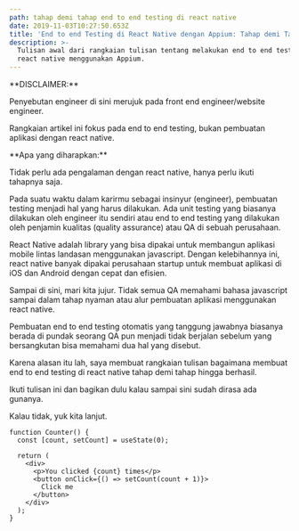 ```yaml
---
path: tahap demi tahap end to end testing di react native
date: 2019-11-03T10:27:50.653Z
title: 'End to end Testing di React Native dengan Appium: Tahap demi Tahap'
description: >-
  Tulisan awal dari rangkaian tulisan tentang melakukan end to end testing di
  react native menggunakan Appium.
---
```

\*\*DISCLAIMER:\*\*

Penyebutan engineer di sini merujuk pada front end engineer/website engineer.

Rangkaian artikel ini fokus pada end to end testing, bukan pembuatan aplikasi dengan react native.



\*\*Apa yang diharapkan:\*\*

Tidak perlu ada pengalaman dengan react native, hanya perlu ikuti tahapnya saja.



Pada suatu waktu dalam karirmu sebagai insinyur (engineer), pembuatan testing menjadi hal yang harus dilakukan. Ada unit testing yang biasanya dilakukan oleh engineer itu sendiri atau end to end testing yang dilakukan oleh penjamin kualitas (quality assurance) atau QA di sebuah perusahaan.



React Native adalah library yang bisa dipakai untuk membangun aplikasi mobile lintas landasan menggunakan javascript. Dengan kelebihannya ini, react native banyak dipakai perusahaan startup untuk membuat aplikasi di iOS dan Android dengan cepat dan efisien.



Sampai di sini, mari kita jujur. Tidak semua QA memahami bahasa javascript sampai dalam tahap nyaman atau alur pembuatan aplikasi menggunakan react native.



Pembuatan end to end testing otomatis yang tanggung jawabnya biasanya berada di pundak seorang QA pun menjadi tidak berjalan sebelum yang bersangkutan bisa memahami dua hal yang disebut.



Karena alasan itu lah, saya membuat rangkaian tulisan bagaimana membuat end to end testing di react native tahap demi tahap hingga berhasil.



Ikuti tulisan ini dan bagikan dulu kalau sampai sini sudah dirasa ada gunanya.



Kalau tidak, yuk kita lanjut.

```jsx{6}
function Counter() {
  const [count, setCount] = useState(0);

  return (
    <div>
      <p>You clicked {count} times</p>
      <button onClick={() => setCount(count + 1)}>
        Click me
      </button>
    </div>
  );
}
```
